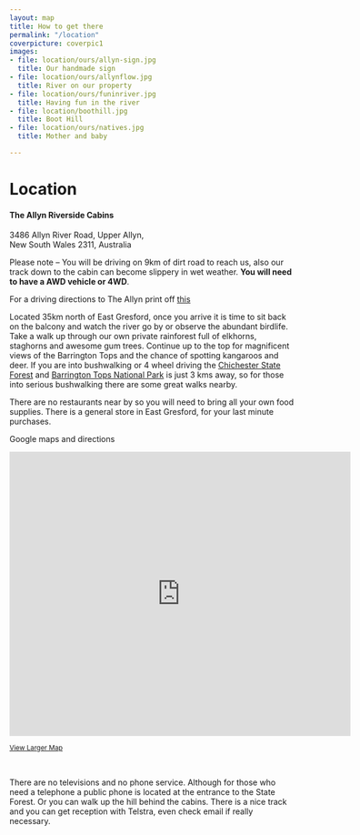 ```yaml
---
layout: map
title: How to get there
permalink: "/location"
coverpicture: coverpic1
images:
- file: location/ours/allyn-sign.jpg
  title: Our handmade sign
- file: location/ours/allynflow.jpg
  title: River on our property
- file: location/ours/funinriver.jpg
  title: Having fun in the river
- file: location/boothill.jpg
  title: Boot Hill
- file: location/ours/natives.jpg
  title: Mother and baby

---
```

<div class="col-md-5 col-md-offset-1">
<h1 class="entry-title">Location</h1>

<div class="well">
<h4>The Allyn Riverside Cabins</h4>
3486 Allyn River Road, Upper Allyn, <br>
New South Wales 2311, Australia
</div>

<p>Please note – You will be driving on 9km of dirt road to reach us, also our track down to the cabin can become slippery in wet weather. <b>You will need to have a AWD vehicle or 4WD</b>. </p>

<p>
For a driving directions to The Allyn print off <a target="_blank" href="/drivinginstructions.pdf">this</a>
</p>

<p>Located 35km north of East Gresford, once you arrive it is time to sit back on the balcony and watch the river go by or observe the abundant birdlife. Take a walk up through our own private rainforest full of elkhorns, staghorns and awesome gum trees. Continue up to the top for magnificent views of the Barrington Tops and the chance of spotting kangaroos and deer. If you are into bushwalking or 4 wheel driving the <a href="/barrington-tops#chichester-state-foresthttpwwwforestrycorporationcomauvisitforestschichestertargetblank">Chichester State Forest</a> and <a href="/barrington-tops#barrington-tops-national-parkhttpwwwnationalparksnswgovauvisit-a-parkparksbarrington-tops-national-parktargetblank">Barrington Tops National Park</a> is just 3 kms away, so for those into serious bushwalking there are some great walks nearby.</p>

<p>There are no restaurants near by so you will need to bring all your own food supplies. There is a general store in East Gresford, for your last minute purchases.</p>

<div class="col-md-6">
<p>Google maps and directions<br>
<div class="google-maps">
<iframe src="https://maps.google.com.au/maps?q=3486+Allyn+River+Road,+Upper+Allyn,&ie=UTF8&hl=en&hq=&hnear=3486+Allyn+River+Rd,+Upper+Allyn+2311&t=m&source=embed&ll=-32.18956,151.504211&spn=1.394623,1.645203&z=9&output=embed" width="600" height="500" frameborder="0" marginwidth="0" marginheight="0" scrolling="no"></iframe></p>
<p><small><a href="https://maps.google.com.au/maps?q=3486+Allyn+River+Road,+Upper+Allyn,&ie=UTF8&hl=en&hq=&hnear=3486+Allyn+River+Rd,+Upper+Allyn+2311&t=m&source=embed&ll=-32.18956,151.504211&spn=1.394623,1.645203&z=9">View Larger Map</a></small></p>
</div>
<br>
<p>There are no televisions and no phone service. Although for those who need a telephone a public phone is located at the entrance to the State Forest. Or you can walk up the hill behind the cabins. There is a nice track and you can get reception with Telstra, even check email if really necessary.</p>

</div>